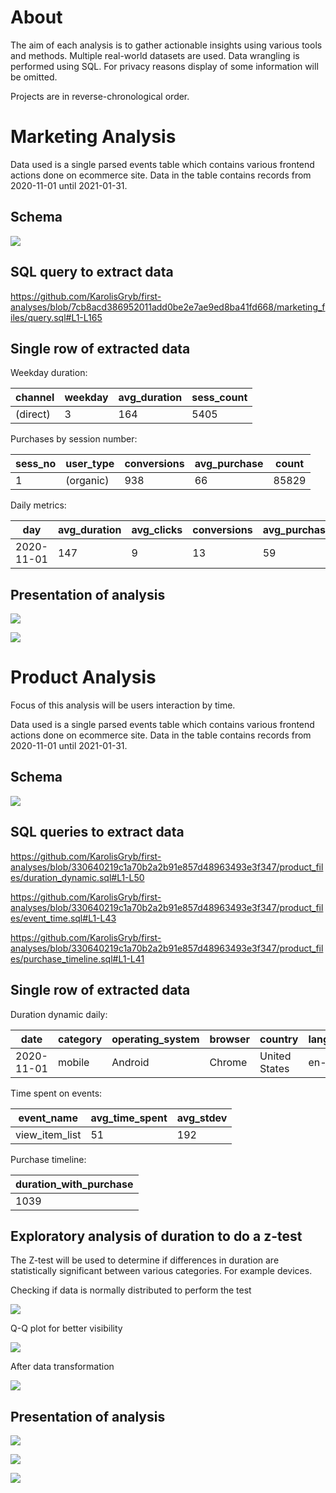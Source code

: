 About
===
The aim of each analysis is to gather actionable insights using various tools and methods. Multiple real-world datasets are used. Data wrangling is performed using SQL. For privacy reasons display of some information will be omitted.

Projects are in reverse-chronological order.

Marketing Analysis
===
Data used is a single parsed events table which contains various frontend actions done on ecommerce site. Data in the table contains records from 2020-11-01 until 2021-01-31.

Schema
---
![](https://github.com/KarolisGryb/first-analyses/blob/main/marketing_files/schema.png)

SQL query to extract data
---
https://github.com/KarolisGryb/first-analyses/blob/7cb8acd386952011add0be2e7ae9ed8ba41fd668/marketing_files/query.sql#L1-L165

Single row of extracted data
---
Weekday duration:

|  channel |  weekday | avg_duration  |  sess_count |
| ------------ | ------------ | ------------ | ------------ |
| (direct)  | 3 | 164  | 5405  |

Purchases by session number:

| sess_no  |  user_type | conversions  |  avg_purchase | count  |
| ------------ | ------------ | ------------ | ------------ | ------------ |
| 1  |  (organic) | 938  | 66  | 85829  |

Daily metrics:

| day  | avg_duration  |  avg_clicks | conversions  | avg_purchase | bounce_count  |  user_count |
| ------------ | ------------ | ------------ | ------------ | ------------ | ------------ | ------------ |
|  2020-11-01 |  147 |  9 |  13 | 59  | 382  |  2365 |

Presentation of analysis
---
![](https://github.com/KarolisGryb/first-analyses/blob/main/marketing_files/present_file1.png)

![](https://github.com/KarolisGryb/first-analyses/blob/main/marketing_files/present_file2.png)


Product Analysis
===
Focus of this analysis will be users interaction by time.

Data used is a single parsed events table which contains various frontend actions done on ecommerce site. Data in the table contains records from 2020-11-01 until 2021-01-31.

Schema
---
![](https://github.com/KarolisGryb/first-analyses/blob/main/product_files/schema.png)

SQL queries to extract data
---
https://github.com/KarolisGryb/first-analyses/blob/330640219c1a70b2a2b91e857d48963493e3f347/product_files/duration_dynamic.sql#L1-L50

https://github.com/KarolisGryb/first-analyses/blob/330640219c1a70b2a2b91e857d48963493e3f347/product_files/event_time.sql#L1-L43

https://github.com/KarolisGryb/first-analyses/blob/330640219c1a70b2a2b91e857d48963493e3f347/product_files/purchase_timeline.sql#L1-L41

Single row of extracted data
---
Duration dynamic daily:

| date  |  category |  operating_system |  browser | country  |  language | duration_secs  |
| ------------ | ------------ | ------------ | ------------ | ------------ | ------------ | ------------ |
| 2020-11-01  | mobile  | Android  | Chrome  |  United States |  en-gb |  1039 |

Time spent on events:

|  event_name |  avg_time_spent |  avg_stdev |
| ------------ | ------------ | ------------ |
|  view_item_list | 51  | 192  |

Purchase timeline:

| duration_with_purchase  |
| ------------ |
| 1039  |

Exploratory analysis of duration to do a z-test
---
The Z-test will be used to determine if differences in duration are statistically significant between various categories. For example devices.

Checking if data is normally distributed to perform the test

![](https://github.com/KarolisGryb/first-analyses/blob/main/product_files/distribution_raw.png)

Q-Q plot for better visibility

![](https://github.com/KarolisGryb/first-analyses/blob/main/product_files/qq_plot_raw.png)

After data transformation

![](https://github.com/KarolisGryb/first-analyses/blob/main/product_files/qq_plot_transformed.png)

Presentation of analysis
---
![](https://github.com/KarolisGryb/first-analyses/blob/main/product_files/presentation1.png)

![](https://github.com/KarolisGryb/first-analyses/blob/main/product_files/presentation2.png)

![](https://github.com/KarolisGryb/first-analyses/blob/main/product_files/presentation3.png)






